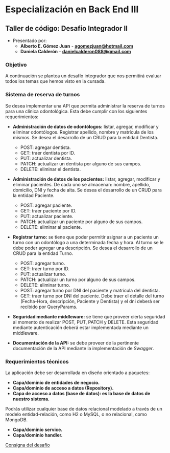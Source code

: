 # Especialización en Back End III

## Taller de código: Desafío Integrador II

- Presentado por:
  - **Alberto E. Gómez Juan** - **agomezjuan@hotmail.com**
  - **Daniela Calderón** - **danielcalderon088@gmail.com**


### Objetivo
A continuación se plantea un desafío integrador que nos permitirá evaluar todos los temas
que hemos visto en la cursada.

### Sistema de reserva de turnos
Se desea implementar una API que permita administrar la reserva de turnos para una clínica
odontológica. Esta debe cumplir con los siguientes requerimientos:

- **Administración de datos de odontólogos:** listar, agregar, modificar y eliminar odontólogos. Registrar apellido, nombre y matrícula de los mismos. Se desea el desarrollo de un CRUD para la entidad Dentista.

  - POST: agregar dentista.
  - GET: traer dentista por ID.
  - PUT: actualizar dentista.
  - PATCH: actualizar un dentista por alguno de sus campos.
  - DELETE: eliminar el dentista.

- **Administración de datos de los pacientes:** listar, agregar, modificar y eliminar pacientes. De cada uno se almacenan: nombre, apellido, domicilio, DNI y fecha de alta. Se desea el desarrollo de un CRUD para la entidad Paciente.

  - POST: agregar paciente.
  - GET: traer paciente por ID.
  - PUT: actualizar paciente.
  - PATCH: actualizar un paciente por alguno de sus campos.
  - DELETE: eliminar al paciente.

- **Registrar turno:** se tiene que poder permitir asignar a un paciente un turno con un odontólogo a una determinada fecha y hora. Al turno se le debe poder agregar una descripción. Se desea el desarrollo de un CRUD para la entidad Turno.

  - POST: agregar turno.
  - GET: traer turno por ID.
  - PUT: actualizar turno.
  - PATCH: actualizar un turno por alguno de sus campos.
  - DELETE: eliminar turno.
  - POST: agregar turno por DNI del paciente y matrícula del dentista.
  - GET: traer turno por DNI del paciente. Debe traer el detalle del turno (Fecha-Hora, descripción, Paciente y Dentista) y el dni deberá ser recibido por QueryParams.

- **Seguridad mediante middleware:** se tiene que proveer cierta seguridad al momento de realizar POST, PUT, PATCH y DELETE. Esta seguridad mediante autenticación deberá estar implementada mediante un middleware.

- **Documentación de la API:** se debe proveer de la pertinente documentación de la API mediante la implementación de *Swagger*.

### Requerimientos técnicos
La aplicación debe ser desarrollada en diseño orientado a paquetes:

- **Capa/dominio de entidades de negocio.**
- **Capa/dominio de acceso a datos (Repository).**
- **Capa de acceso a datos (base de datos): es la base de datos de nuestro sistema.**

Podrás utilizar cualquier base de datos relacional modelado a través de un modelo entidad-relación, como H2 o MySQL, o no relacional, como MongoDB.

- **Capa/dominio service.**
- **Capa/dominio handler.**

[Consigna del desafío]("/docs/CTD-EB3-C14Enunciado_del_desafioII.pdf")